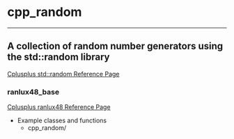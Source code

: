 # cpp_random
---
## A collection of random number generators using the std::random library

[Cplusplus std::random Reference Page](https://cplusplus.com/reference/random/)

### ranlux48_base
[Cplusplus ranlux48 Reference Page](https://cplusplus.com/reference/random/ranlux48_base/)
- Example classes and functions
  - cpp_random/
